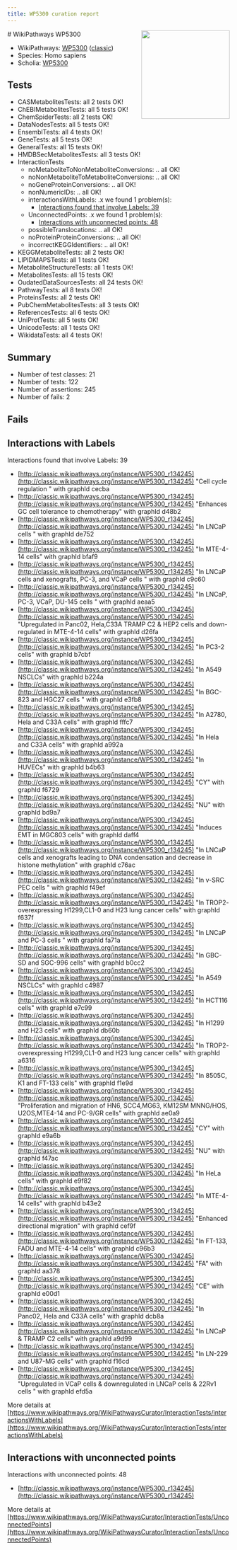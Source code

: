 ```yaml
---
title: WP5300 curation report
---
```


<img style="float: right; width: 200px" src="https://upload.wikimedia.org/wikipedia/commons/thumb/8/83/Wplogo_with_text_500.png/640px-Wplogo_with_text_500.png" />
# WikiPathways WP5300

* WikiPathways: [WP5300](https://wikipathways.org/pathways/WP5300) ([classic](https://classic.wikipathways.org/instance/WP5300))
* Species: Homo sapiens
* Scholia: [WP5300](https://scholia.toolforge.org/wikipathways/WP5300)
## Tests
* CASMetabolitesTests: all 2 tests OK!
* ChEBIMetabolitesTests: all 5 tests OK!
* ChemSpiderTests: all 2 tests OK!
* DataNodesTests: all 5 tests OK!
* EnsemblTests: all 4 tests OK!
* GeneTests: all 5 tests OK!
* GeneralTests: all 15 tests OK!
* HMDBSecMetabolitesTests: all 3 tests OK!
* InteractionTests
    * noMetaboliteToNonMetaboliteConversions: .. all OK!
    * noNonMetaboliteToMetaboliteConversions: .. all OK!
    * noGeneProteinConversions: .. all OK!
    * nonNumericIDs: .. all OK!
    * interactionsWithLabels: .x we found 1 problem(s):
        * [Interactions found that involve Labels: 39](#fe97a8ff)
    * UnconnectedPoints: .x we found 1 problem(s):
        * [Interactions with unconnected points: 48](#7f1d40dc)
    * possibleTranslocations: .. all OK!
    * noProteinProteinConversions: .. all OK!
    * incorrectKEGGIdentifiers: .. all OK!
* KEGGMetaboliteTests: all 2 tests OK!
* LIPIDMAPSTests: all 1 tests OK!
* MetaboliteStructureTests: all 1 tests OK!
* MetabolitesTests: all 15 tests OK!
* OudatedDataSourcesTests: all 24 tests OK!
* PathwayTests: all 8 tests OK!
* ProteinsTests: all 2 tests OK!
* PubChemMetabolitesTests: all 3 tests OK!
* ReferencesTests: all 6 tests OK!
* UniProtTests: all 5 tests OK!
* UnicodeTests: all 1 tests OK!
* WikidataTests: all 4 tests OK!


## Summary

* Number of test classes: 21
* Number of tests: 122
* Number of assertions: 245
* Number of fails: 2

## Fails

<a name="fe97a8ff" />

## Interactions with Labels

Interactions found that involve Labels: 39

* [http://classic.wikipathways.org/instance/WP5300_r134245](http://classic.wikipathways.org/instance/WP5300_r134245) "Cell cycle
regulation
" with graphId cecba
* [http://classic.wikipathways.org/instance/WP5300_r134245](http://classic.wikipathways.org/instance/WP5300_r134245) "Enhances
GC cell 
tolerance to
chemotherapy" with graphId d48b2
* [http://classic.wikipathways.org/instance/WP5300_r134245](http://classic.wikipathways.org/instance/WP5300_r134245) "In LNCaP
cells 
" with graphId de752
* [http://classic.wikipathways.org/instance/WP5300_r134245](http://classic.wikipathways.org/instance/WP5300_r134245) "In MTE-4-14 cells" with graphId bfaf9
* [http://classic.wikipathways.org/instance/WP5300_r134245](http://classic.wikipathways.org/instance/WP5300_r134245) "In LNCaP cells 
and xenografts,
PC-3, and
VCaP cells
" with graphId c9c60
* [http://classic.wikipathways.org/instance/WP5300_r134245](http://classic.wikipathways.org/instance/WP5300_r134245) "In
LNCaP,
PC-3,
VCaP,
DU-145
cells
" with graphId aeaa5
* [http://classic.wikipathways.org/instance/WP5300_r134245](http://classic.wikipathways.org/instance/WP5300_r134245) "Upregulated
in Panc02, 
Hela,C33A
TRAMP C2 &
HEP2 cells and
down-regulated
in MTE-4-14 cells" with graphId d26fa
* [http://classic.wikipathways.org/instance/WP5300_r134245](http://classic.wikipathways.org/instance/WP5300_r134245) "In
PC3-2
cells" with graphId b7cbf
* [http://classic.wikipathways.org/instance/WP5300_r134245](http://classic.wikipathways.org/instance/WP5300_r134245) "In A549
NSCLCs" with graphId b224a
* [http://classic.wikipathways.org/instance/WP5300_r134245](http://classic.wikipathways.org/instance/WP5300_r134245) "In BGC-823 and
HGC27 cells " with graphId e3fb8
* [http://classic.wikipathways.org/instance/WP5300_r134245](http://classic.wikipathways.org/instance/WP5300_r134245) "In
A2780,
Hela and C33A
cells" with graphId fffc7
* [http://classic.wikipathways.org/instance/WP5300_r134245](http://classic.wikipathways.org/instance/WP5300_r134245) "In
Hela
and
C33A
cells" with graphId a992a
* [http://classic.wikipathways.org/instance/WP5300_r134245](http://classic.wikipathways.org/instance/WP5300_r134245) "In
HUVECs" with graphId b4b63
* [http://classic.wikipathways.org/instance/WP5300_r134245](http://classic.wikipathways.org/instance/WP5300_r134245) "CY" with graphId f6729
* [http://classic.wikipathways.org/instance/WP5300_r134245](http://classic.wikipathways.org/instance/WP5300_r134245) "NU" with graphId bd9a7
* [http://classic.wikipathways.org/instance/WP5300_r134245](http://classic.wikipathways.org/instance/WP5300_r134245) "Induces EMT
in MGC803
cells" with graphId daff4
* [http://classic.wikipathways.org/instance/WP5300_r134245](http://classic.wikipathways.org/instance/WP5300_r134245) "In LNCaP cells 
and xenografts
leading to
DNA condensation
and decrease in
histone methylation" with graphId c76ac
* [http://classic.wikipathways.org/instance/WP5300_r134245](http://classic.wikipathways.org/instance/WP5300_r134245) "In 
v-SRC PEC
cells 
" with graphId f49ef
* [http://classic.wikipathways.org/instance/WP5300_r134245](http://classic.wikipathways.org/instance/WP5300_r134245) "In TROP2-
overexpressing
H1299,CL1-0
and H23 lung
cancer cells" with graphId f637f
* [http://classic.wikipathways.org/instance/WP5300_r134245](http://classic.wikipathways.org/instance/WP5300_r134245) "In
LNCaP
and
PC-3
cells " with graphId fa71a
* [http://classic.wikipathways.org/instance/WP5300_r134245](http://classic.wikipathways.org/instance/WP5300_r134245) "In GBC-SD and
SGC-996 cells" with graphId b0cc2
* [http://classic.wikipathways.org/instance/WP5300_r134245](http://classic.wikipathways.org/instance/WP5300_r134245) "In A549
NSCLCs" with graphId c4987
* [http://classic.wikipathways.org/instance/WP5300_r134245](http://classic.wikipathways.org/instance/WP5300_r134245) "In
HCT116
cells" with graphId e7c99
* [http://classic.wikipathways.org/instance/WP5300_r134245](http://classic.wikipathways.org/instance/WP5300_r134245) "In
H1299 and
H23 cells" with graphId db60b
* [http://classic.wikipathways.org/instance/WP5300_r134245](http://classic.wikipathways.org/instance/WP5300_r134245) "In TROP2-
overexpressing
H1299,CL1-0
and H23 lung
cancer cells" with graphId a6316
* [http://classic.wikipathways.org/instance/WP5300_r134245](http://classic.wikipathways.org/instance/WP5300_r134245) "In 8505C,
K1 and
FT-133 
cells" with graphId f1e9d
* [http://classic.wikipathways.org/instance/WP5300_r134245](http://classic.wikipathways.org/instance/WP5300_r134245) "Proliferation and migration
of HN6, SCC4,MG63, KM12SM
MNNG/HOS, U2OS,MTE4-14 and
PC-9/GR cells" with graphId ae0a9
* [http://classic.wikipathways.org/instance/WP5300_r134245](http://classic.wikipathways.org/instance/WP5300_r134245) "CY" with graphId e9a6b
* [http://classic.wikipathways.org/instance/WP5300_r134245](http://classic.wikipathways.org/instance/WP5300_r134245) "NU" with graphId f47ac
* [http://classic.wikipathways.org/instance/WP5300_r134245](http://classic.wikipathways.org/instance/WP5300_r134245) "In
HeLa
cells" with graphId e9f82
* [http://classic.wikipathways.org/instance/WP5300_r134245](http://classic.wikipathways.org/instance/WP5300_r134245) "In
MTE-4-14 
cells" with graphId b43e2
* [http://classic.wikipathways.org/instance/WP5300_r134245](http://classic.wikipathways.org/instance/WP5300_r134245) "Enhanced
directional
migration" with graphId cef9f
* [http://classic.wikipathways.org/instance/WP5300_r134245](http://classic.wikipathways.org/instance/WP5300_r134245) "In FT-133,
FADU and
MTE-4-14 
cells" with graphId c96b3
* [http://classic.wikipathways.org/instance/WP5300_r134245](http://classic.wikipathways.org/instance/WP5300_r134245) "FA" with graphId aa378
* [http://classic.wikipathways.org/instance/WP5300_r134245](http://classic.wikipathways.org/instance/WP5300_r134245) "CE" with graphId e00d1
* [http://classic.wikipathways.org/instance/WP5300_r134245](http://classic.wikipathways.org/instance/WP5300_r134245) "In
Panc02, 
Hela and 
C33A
cells" with graphId dcb8a
* [http://classic.wikipathways.org/instance/WP5300_r134245](http://classic.wikipathways.org/instance/WP5300_r134245) "In LNCaP &
TRAMP C2 
cells" with graphId a9d99
* [http://classic.wikipathways.org/instance/WP5300_r134245](http://classic.wikipathways.org/instance/WP5300_r134245) "In 
LN-229
and 
U87-MG
cells" with graphId f16cd
* [http://classic.wikipathways.org/instance/WP5300_r134245](http://classic.wikipathways.org/instance/WP5300_r134245) "Upregulated
in VCaP cells &
downregulated
in LNCaP cells
& 22Rv1 cells " with graphId efd5a


More details at [https://www.wikipathways.org/WikiPathwaysCurator/InteractionTests/interactionsWithLabels](https://www.wikipathways.org/WikiPathwaysCurator/InteractionTests/interactionsWithLabels)

<a name="7f1d40dc" />

## Interactions with unconnected points

Interactions with unconnected points: 48

* [http://classic.wikipathways.org/instance/WP5300_r134245](http://classic.wikipathways.org/instance/WP5300_r134245)


More details at [https://www.wikipathways.org/WikiPathwaysCurator/InteractionTests/UnconnectedPoints](https://www.wikipathways.org/WikiPathwaysCurator/InteractionTests/UnconnectedPoints)

